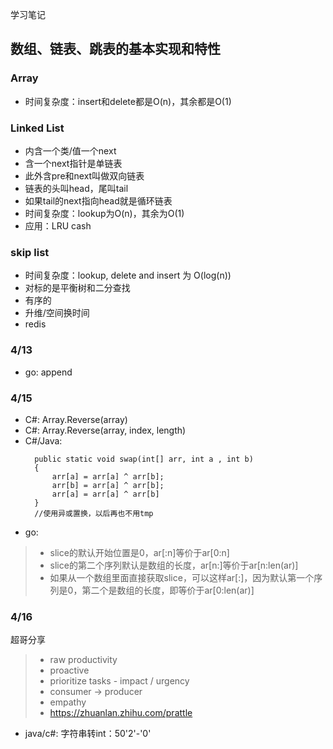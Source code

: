 学习笔记
## 数组、链表、跳表的基本实现和特性
### Array
- 时间复杂度：insert和delete都是O(n)，其余都是O(1)
### Linked List
- 内含一个类/值一个next
- 含一个next指针是单链表
- 此外含pre和next叫做双向链表
- 链表的头叫head，尾叫tail
- 如果tail的next指向head就是循环链表
- 时间复杂度：lookup为O(n)，其余为O(1)
- 应用：LRU cash
### skip list
- 时间复杂度：lookup, delete and insert 为 O(log(n))
- 对标的是平衡树和二分查找
- 有序的
- 升维/空间换时间
- redis

### 4/13
- go: append

### 4/15
- C#: Array.Reverse(array)
- C#: Array.Reverse(array, index, length)
- C#/Java:
  ```
    public static void swap(int[] arr, int a , int b)
    {
        arr[a] = arr[a] ^ arr[b];
        arr[b] = arr[a] ^ arr[b];
        arr[a] = arr[a] ^ arr[b]
    } 
    //使用异或置换，以后再也不用tmp
  ```
- go: 
> - slice的默认开始位置是0，ar[:n]等价于ar[0:n]
> - slice的第二个序列默认是数组的长度，ar[n:]等价于ar[n:len(ar)]
> - 如果从一个数组里面直接获取slice，可以这样ar[:]，因为默认第一个序列是0，第二个是数组的长度，即等价于ar[0:len(ar)]
### 4/16
超哥分享
>- raw productivity
>- proactive
>- prioritize tasks - impact / urgency
>- consumer -> producer
>- empathy
>- https://zhuanlan.zhihu.com/prattle

- java/c#: 字符串转int：50'2'-'0'